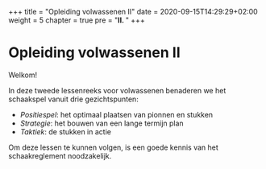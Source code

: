 +++
title = "Opleiding volwassenen II"
date = 2020-09-15T14:29:29+02:00
weight = 5
chapter = true
pre = "<b>II. </b>"
+++


# Opleiding volwassenen II

Welkom!

In deze tweede lessenreeks voor volwassenen benaderen we het schaakspel vanuit drie gezichtspunten:

- *Positiespel*: het optimaal plaatsen van pionnen en stukken
- *Strategie*: het bouwen van een lange termijn plan
- *Taktiek*: de stukken in actie

Om deze lessen te kunnen volgen, is een goede kennis van het schaakreglement noodzakelijk.


